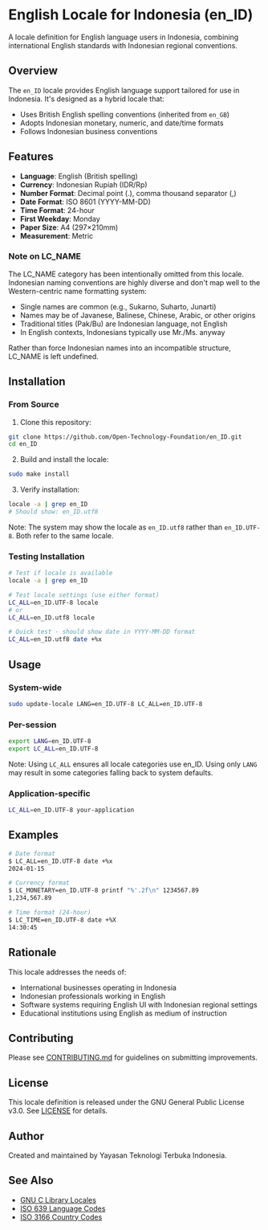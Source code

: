 # English Locale for Indonesia (en_ID)

A locale definition for English language users in Indonesia, combining international English standards with Indonesian regional conventions.

## Overview

The `en_ID` locale provides English language support tailored for use in Indonesia. It's designed as a hybrid locale that:
- Uses British English spelling conventions (inherited from `en_GB`)
- Adopts Indonesian monetary, numeric, and date/time formats
- Follows Indonesian business conventions

## Features

- **Language**: English (British spelling)
- **Currency**: Indonesian Rupiah (IDR/Rp)
- **Number Format**: Decimal point (.), comma thousand separator (,)
- **Date Format**: ISO 8601 (YYYY-MM-DD)
- **Time Format**: 24-hour
- **First Weekday**: Monday
- **Paper Size**: A4 (297×210mm)
- **Measurement**: Metric

### Note on LC_NAME

The LC_NAME category has been intentionally omitted from this locale. Indonesian naming conventions are highly diverse and don't map well to the Western-centric name formatting system:

- Single names are common (e.g., Sukarno, Suharto, Junarti)
- Names may be of Javanese, Balinese, Chinese, Arabic, or other origins
- Traditional titles (Pak/Bu) are Indonesian language, not English
- In English contexts, Indonesians typically use Mr./Ms. anyway

Rather than force Indonesian names into an incompatible structure, LC_NAME is left undefined.

## Installation

### From Source

1. Clone this repository:
```bash
git clone https://github.com/Open-Technology-Foundation/en_ID.git
cd en_ID
```

2. Build and install the locale:
```bash
sudo make install
```

3. Verify installation:
```bash
locale -a | grep en_ID
# Should show: en_ID.utf8
```

Note: The system may show the locale as `en_ID.utf8` rather than `en_ID.UTF-8`. Both refer to the same locale.

### Testing Installation

```bash
# Test if locale is available
locale -a | grep en_ID

# Test locale settings (use either format)
LC_ALL=en_ID.UTF-8 locale
# or
LC_ALL=en_ID.utf8 locale

# Quick test - should show date in YYYY-MM-DD format
LC_ALL=en_ID.utf8 date +%x
```

## Usage

### System-wide
```bash
sudo update-locale LANG=en_ID.UTF-8 LC_ALL=en_ID.UTF-8
```

### Per-session
```bash
export LANG=en_ID.UTF-8
export LC_ALL=en_ID.UTF-8
```

Note: Using `LC_ALL` ensures all locale categories use en_ID. Using only `LANG` may result in some categories falling back to system defaults.

### Application-specific
```bash
LC_ALL=en_ID.UTF-8 your-application
```

## Examples

```bash
# Date format
$ LC_ALL=en_ID.UTF-8 date +%x
2024-01-15

# Currency format
$ LC_MONETARY=en_ID.UTF-8 printf "%'.2f\n" 1234567.89
1,234,567.89

# Time format (24-hour)
$ LC_TIME=en_ID.UTF-8 date +%X
14:30:45
```

## Rationale

This locale addresses the needs of:
- International businesses operating in Indonesia
- Indonesian professionals working in English
- Software systems requiring English UI with Indonesian regional settings
- Educational institutions using English as medium of instruction

## Contributing

Please see [CONTRIBUTING.md](CONTRIBUTING.md) for guidelines on submitting improvements.

## License

This locale definition is released under the GNU General Public License v3.0. See [LICENSE](LICENSE) for details.

## Author

Created and maintained by Yayasan Teknologi Terbuka Indonesia.

## See Also

- [GNU C Library Locales](https://www.gnu.org/software/libc/manual/html_node/Locales.html)
- [ISO 639 Language Codes](https://www.loc.gov/standards/iso639-2/)
- [ISO 3166 Country Codes](https://www.iso.org/iso-3166-country-codes.html)